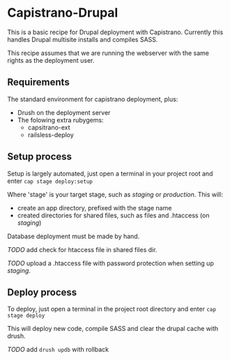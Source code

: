Capistrano-Drupal
=================

This is a basic recipe for Drupal deployment with Capistrano. Currently this 
handles Drupal multisite installs and compiles SASS.

This recipe assumes that we are running the webserver with the same rights
as the deployment user.

Requirements
------------

The standard environment for capistrano deployment, plus:

+ Drush on the deployment server
+ The folowing extra rubygems:
  + capsitrano-ext
  + railsless-deploy

Setup process
-------------

Setup is largely automated, just open a terminal in your project root and 
enter `cap stage deploy:setup`

Where 'stage' is your target stage, such as _staging_ or _production_. This will:

+ create an app directory, prefixed with the stage name
+ created directories for shared files, such as files and .htaccess (on _staging_)

Database deployment must be made by hand.

*TODO* add check for htaccess file in shared files dir. 

*TODO* upload a .htaccess file with password protection when setting up _staging_.

Deploy process
--------------

To deploy, just open a terminal in the project root directory and enter
`cap stage deploy`

This will deploy new code, compile SASS and clear the drupal cache with drush.

*TODO* add `drush updb` with rollback
